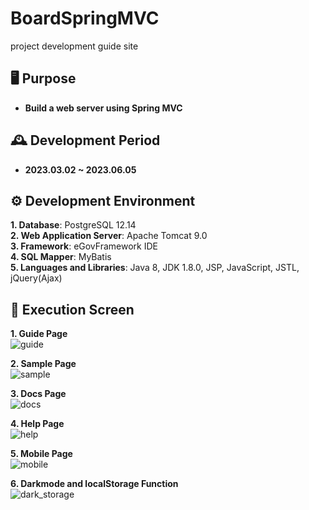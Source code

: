 # **BoardSpringMVC**
project development guide site

## 🖥️ **Purpose**
- **Build a web server using Spring MVC**


## 🕰️ **Development Period**
- **2023.03.02 ~ 2023.06.05**


## ⚙️ **Development Environment**
**1. Database**: PostgreSQL 12.14<br>
**2. Web Application Server**: Apache Tomcat 9.0<br>
**3. Framework**: eGovFramework IDE<br>
**4. SQL Mapper**: MyBatis<br>
**5. Languages and Libraries**: Java 8, JDK 1.8.0, JSP, JavaScript, JSTL, jQuery(Ajax)<br>

## 📌 **Execution Screen**
**1. Guide Page**<br>
![guide](https://github.com/toughC/seesunguide_v1.1.5/assets/76736351/8a0b25ec-d31d-49a1-8927-16cb38771e0f)

**2. Sample Page**<br>
![sample](https://github.com/toughC/seesunguide_v1.1.5/assets/76736351/b7e151dd-a2e7-4961-ab52-49666bfb67bd)

**3. Docs Page**<br>
![docs](https://github.com/toughC/seesunguide_v1.1.5/assets/76736351/65176cd7-ac5b-45e5-85ae-0e90e19288d9)

**4. Help Page**<br>
![help](https://github.com/toughC/seesunguide_v1.1.5/assets/76736351/f3bf4e4e-c9d6-4f50-b97b-6d5a4979c5e0)

**5. Mobile Page**<br>
![mobile](https://github.com/toughC/seesunguide_v1.1.5/assets/76736351/e0393a4f-985a-4042-9996-74c2fe0fbaf0)

**6. Darkmode and localStorage Function**<br>
![dark_storage](https://github.com/toughC/seesunguide_v1.1.5/assets/76736351/2a06e14b-9231-4dc9-b324-bec4df0ac9ba)

